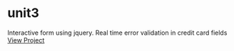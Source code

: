 # unit3
Interactive form using jquery. Real time error validation in credit card fields
<a href="https://ark20.github.io/RegistrationForm/">View Project</a>
